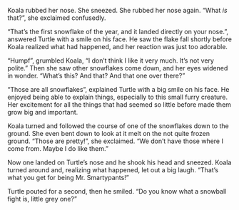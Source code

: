 Koala rubbed her nose. She sneezed. She rubbed her nose again. “What _is_
that?”, she exclaimed confusedly.

“That’s the first snowflake of the year, and it landed directly on your nose.”,
answered Turtle with a smile on his face. He saw the flake fall
shortly before Koala realized what had happened, and her reaction was just
too adorable.

“Humpf”, grumbled Koala, “I don’t think I like it very much. It’s not very
polite.” Then she saw other snowflakes come down, and her eyes widened in
wonder. “What’s this? And that? And that one over there?”

“Those are all snowflakes”, explained Turtle with a big smile on his face. He
enjoyed being able to explain things, especially to this small furry creature.
Her excitement for all the things that had seemed so little before made them
grow big and important.

Koala turned and followed the course of one of the snowflakes down to the
ground. She even bent down to look at it melt on the not quite frozen ground.
“Those are pretty!”, she exclaimed. “We don’t have those where I come from.
Maybe I do like them.”

Now one landed on Turtle’s nose and he shook his head and sneezed. Koala
turned around and, realizing what happened, let out a big laugh. “That’s what
you get for being Mr. Smartypants!”

Turtle pouted for a second, then he smiled. “Do you know what a snowball fight
is, little grey one?”
